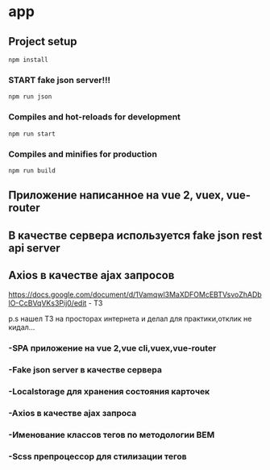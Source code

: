 # app

## Project setup

```
npm install
```

### START fake json server!!!

```
npm run json
```

### Compiles and hot-reloads for development

```
npm run start
```

### Compiles and minifies for production

```
npm run build
```

## Приложение написанное на vue 2, vuex, vue-router
## В качестве сервера используется fake json rest api server 
## Axios в качестве ajax запросов

https://docs.google.com/document/d/1Vamqwl3MaXDFOMcEBTVsvoZhADblO-CcBVqVKs3Pij0/edit - ТЗ

p.s нашел ТЗ на просторах интернета и делал для практики,отклик не кидал...

### -SPA приложение на vue 2,vue cli,vuex,vue-router
### -Fake json server в качестве сервера
### -Localstorage для хранения состояния карточек
### -Axios в качестве ajax запроса
### -Именование классов тегов по методологии BEM
### -Scss препроцессор для стилизации тегов
